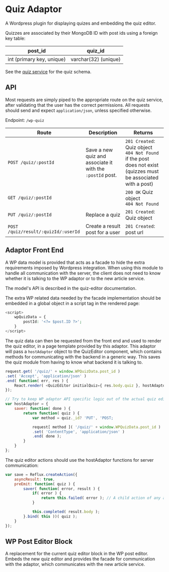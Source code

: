 # Quiz Adaptor

A Wordpress plugin for displaying quizes and embedding the quiz editor.

Quizzes are associated by their MongoDB ID with post ids using a foreign key table:

post_id                   | quiz_id
--------------------------|--------
int (primary key, unique) | varchar(32) (unique)

See the [quiz service](https://bitbucket.org/menapost/quiz-service) for the quiz schema.

## API

Most requests are simply piped to the appropriate route on the quiz service, after validating that the user has the correct permissions. All requests should send and expect `application/json`, unless specified otherwise.

Endpoint: `/wp-quiz`

Route | Description | Returns
--|--|--
`POST /quiz/:postId` | Save a new quiz and associate it with the `:postId` post. | `201 Created`: Quiz object<br>`404 Not Found` if the post does not exist (quizzes must be associated with a post)
`GET /quiz/:postId` | | `200 OK` Quiz object<br>`404 Not Found`
`PUT /quiz/:postId` | Replace a quiz | `201 Created`: Quiz object
`POST /quiz/result/:quizId/:userId` | Create a result post for a user | `201 Created`: post url

## Adaptor Front End

A WP data model is provided that acts as a facade to hide the extra requirements imposed by Wordpress integration. When using this module to handle all communication with the server, the client does not need to know whether it is talking to the WP adaptor or to the new article service.

The model's API is described in the quiz-editor documentation.

The extra WP related data needed by the facade implementation should be embedded in a global object in a script tag in the rendered page:

```php
<script>
	wpQuizData = {
		postId: '<?= $post.ID ?>';
	}
</script>
```

The quiz data can then be requested from the front end and used to render the quiz editor, in a page template provided by this adaptor. This adaptor will pass a `hostAdaptor` object to the QuizEditor component, which contains methods for communicating with the backend in a generic way. This saves the quiz module from having to know what backend it is talking to.

```javascript
request.get( '/quiz/' + window.WPQuizData.post_id )
.set( 'Accept', 'application/json' )
.end( function( err, res ) {
	React.render( <QuizEditor initialQuiz={ res.body.quiz }, hostAdaptor={ WPHostAdaptor }/>, document.getElementById( 'the-quiz-editor-box' ));
});

// Try to keep WP adaptor API specific logic out of the actual quiz editor module. The quiz editor should just export a QuizEditor component for us to render here.
var hostAdaptor = {
	saver: function( done ) {
		return function( quiz ) {
			var method = quiz._id? 'PUT', 'POST;

			request[ method ]( '/quiz/' + window.WPQuizData.post_id )
			.set( 'ContentType', 'application/json' )
			.end( done );
		}
	}
};
```

The quiz editor actions should use the hostAdaptor functions for server communication:

```javascript
var save = Reflux.createAction({
	asyncResult: true,
	preEmit: function( quiz ) {
		saver( function( error, result ) {
			if( error ) {
				return this.failed( error ); // A child action of any asyncResult action
			}

			this.completed( result.body );
		}.bind( this ))( quiz );
	}
});
```

## WP Post Editor Block

A replacement for the current quiz editor block in the WP post editor. Embeds the new quiz editor and provides the facade for communication with the adaptor, which communicates with the new article service.
